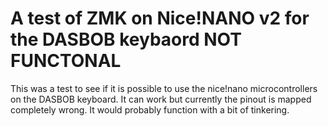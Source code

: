 # A test of ZMK on Nice!NANO v2 for the DASBOB keybaord **NOT FUNCTONAL**
This was a test to see if it is possible to use the nice!nano microcontrollers on the DASBOB keyboard.
It can work but currently the pinout is mapped completely wrong. It would probably function with a bit of tinkering.
